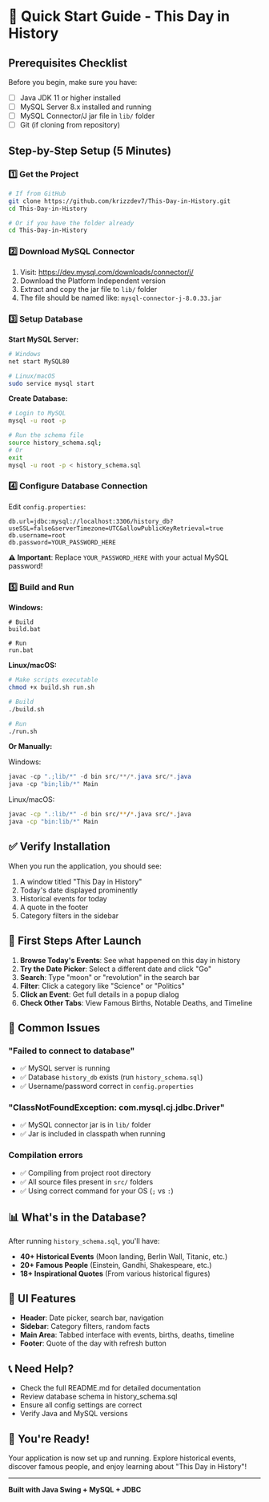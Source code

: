 # 🚀 Quick Start Guide - This Day in History

## Prerequisites Checklist

Before you begin, make sure you have:

- [ ] Java JDK 11 or higher installed
- [ ] MySQL Server 8.x installed and running
- [ ] MySQL Connector/J jar file in `lib/` folder
- [ ] Git (if cloning from repository)

## Step-by-Step Setup (5 Minutes)

### 1️⃣ Get the Project

```bash
# If from GitHub
git clone https://github.com/krizzdev7/This-Day-in-History.git
cd This-Day-in-History

# Or if you have the folder already
cd This-Day-in-History
```

### 2️⃣ Download MySQL Connector

1. Visit: https://dev.mysql.com/downloads/connector/j/
2. Download the Platform Independent version
3. Extract and copy the jar file to `lib/` folder
4. The file should be named like: `mysql-connector-j-8.0.33.jar`

### 3️⃣ Setup Database

**Start MySQL Server:**
```bash
# Windows
net start MySQL80

# Linux/macOS
sudo service mysql start
```

**Create Database:**
```bash
# Login to MySQL
mysql -u root -p

# Run the schema file
source history_schema.sql;
# Or
exit
mysql -u root -p < history_schema.sql
```

### 4️⃣ Configure Database Connection

Edit `config.properties`:
```properties
db.url=jdbc:mysql://localhost:3306/history_db?useSSL=false&serverTimezone=UTC&allowPublicKeyRetrieval=true
db.username=root
db.password=YOUR_PASSWORD_HERE
```

**⚠️ Important**: Replace `YOUR_PASSWORD_HERE` with your actual MySQL password!

### 5️⃣ Build and Run

**Windows:**
```batch
# Build
build.bat

# Run
run.bat
```

**Linux/macOS:**
```bash
# Make scripts executable
chmod +x build.sh run.sh

# Build
./build.sh

# Run
./run.sh
```

**Or Manually:**

Windows:
```powershell
javac -cp ".;lib/*" -d bin src/**/*.java src/*.java
java -cp "bin;lib/*" Main
```

Linux/macOS:
```bash
javac -cp ".:lib/*" -d bin src/**/*.java src/*.java
java -cp "bin:lib/*" Main
```

## ✅ Verify Installation

When you run the application, you should see:
1. A window titled "This Day in History"
2. Today's date displayed prominently
3. Historical events for today
4. A quote in the footer
5. Category filters in the sidebar

## 🎯 First Steps After Launch

1. **Browse Today's Events**: See what happened on this day in history
2. **Try the Date Picker**: Select a different date and click "Go"
3. **Search**: Type "moon" or "revolution" in the search bar
4. **Filter**: Click a category like "Science" or "Politics"
5. **Click an Event**: Get full details in a popup dialog
6. **Check Other Tabs**: View Famous Births, Notable Deaths, and Timeline

## 🐛 Common Issues

### "Failed to connect to database"
- ✅ MySQL server is running
- ✅ Database `history_db` exists (run `history_schema.sql`)
- ✅ Username/password correct in `config.properties`

### "ClassNotFoundException: com.mysql.cj.jdbc.Driver"
- ✅ MySQL connector jar is in `lib/` folder
- ✅ Jar is included in classpath when running

### Compilation errors
- ✅ Compiling from project root directory
- ✅ All source files present in `src/` folders
- ✅ Using correct command for your OS (`;` vs `:`)

## 📊 What's in the Database?

After running `history_schema.sql`, you'll have:
- **40+ Historical Events** (Moon landing, Berlin Wall, Titanic, etc.)
- **20+ Famous People** (Einstein, Gandhi, Shakespeare, etc.)
- **18+ Inspirational Quotes** (From various historical figures)

## 🎨 UI Features

- **Header**: Date picker, search bar, navigation
- **Sidebar**: Category filters, random facts
- **Main Area**: Tabbed interface with events, births, deaths, timeline
- **Footer**: Quote of the day with refresh button

## 📞 Need Help?

- Check the full README.md for detailed documentation
- Review database schema in history_schema.sql
- Ensure all config settings are correct
- Verify Java and MySQL versions

## 🎉 You're Ready!

Your application is now set up and running. Explore historical events, discover famous people, and enjoy learning about "This Day in History"!

---

**Built with Java Swing + MySQL + JDBC**
